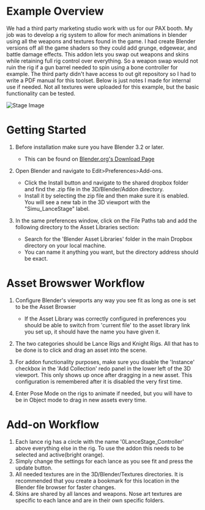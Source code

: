 # Example Overview
We had a third party marketing studio work with us for our PAX booth. My job was to develop a rig system to allow for mech animations in blender using all the weapons and textures found in the game. I had create Blender versions off all the game shaders so they could add grunge, edgewear, and battle damage effects. This addon lets you swap out weapons and skins while retaining full rig control over everything. So a weapon swap would not ruin the rig if a gun barrel needed to spin using a bone controller for example. The third party didn't have access to out git repository so I had to write a PDF manual for this toolset. Below is just notes I made for internal use if needed. Not all textures were uploaded for this example, but the basic functionality can be tested.

![Stage Image](./IMGs/Stage.gif) 

# Getting Started

1. Before installation make sure you have Blender 3.2 or later.
    - This can be found on [Blender.org's Download Page](https://www.blender.org/download/)

2. Open Blender and navigate to Edit>Preferences>Add-ons.
    - Click the Install button and navigate to the shared dropbox folder and find the .zip file in the 3D/Blender/Addon directory.
    - Install it by selecting the zip file and then make sure it is enabled. You will see a new tab in the 3D viewport with the "Simu_LanceStage" label.

3. In the same preferences window, click on the File Paths tab and add the following directory to the Asset Libraries section:
    - Search for the 'Blender Asset Libraries' folder in the main Dropbox directory on your local machine.
    - You can name it anything you want, but the directory address should be exact.

# Asset Browswer Workflow

1. Configure Blender's viewports any way you see fit as long as one is set to be the Asset Browser
    - If the Asset Library was correctly configured in preferences you should be able to switch from 'current file' to the asset library link you set up, it should have the name you have given it.

2. The two categories should be Lance Rigs and Knight Rigs. All that has to be done is to click and drag an asset into the scene.
3. For addon functionality purposes, make sure you disable the 'Instance' checkbox in the 'Add Collection' redo panel in the lower left of the 3D viewport. This only shows up once after dragging in a new asset. This configuration is remembered after it is disabled the very first time.
4. Enter Pose Mode on the rigs to animate if needed, but you will have to be in Object mode to drag in new assets every time.

# Add-on Workflow

1. Each lance rig has a circle with the name '0LanceStage_Controller' above everything else in the rig. To use the addon this needs to be selected and active(bright orange).
2. Simply change the settings for each lance as you see fit and press the update button. 
3. All needed textures are in the 3D/Blender/Textures directories. It is recommended that you create a bookmark for this location in the Blender file browser for faster changes. 
4. Skins are shared by all lances and weapons. Nose art textures are specific to each lance and are in their own specific folders.





